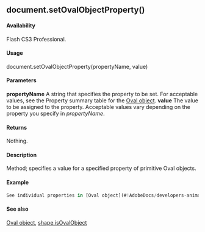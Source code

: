 ## document.setOvalObjectProperty()

#### Availability

Flash CS3 Professional.

#### Usage

document.setOvalObjectProperty(propertyName, value)

#### Parameters

**propertyName** A string that specifies the property to be set. For acceptable values, see the Property summary table for the [Oval object](#!AdobeDocs/developers-animatesdk-docs/test/Oval_object/OvalObject_summary.md).
**value** The value to be assigned to the property. Acceptable values vary depending on the property you specify in
*propertyName*.

#### Returns

Nothing.

#### Description

Method; specifies a value for a specified property of primitive Oval objects.

#### Example

```javascript
See individual properties in [Oval object](#!AdobeDocs/developers-animatesdk-docs/test/Oval_object/OvalObject_summary.md) for examples.

```
#### See also

[Oval object](#!AdobeDocs/developers-animatesdk-docs/test/Oval_object/OvalObject_summary.md), [shape.isOvalObject](#!AdobeDocs/developers-animatesdk-docs/test/Shape_object/shape9.md)
